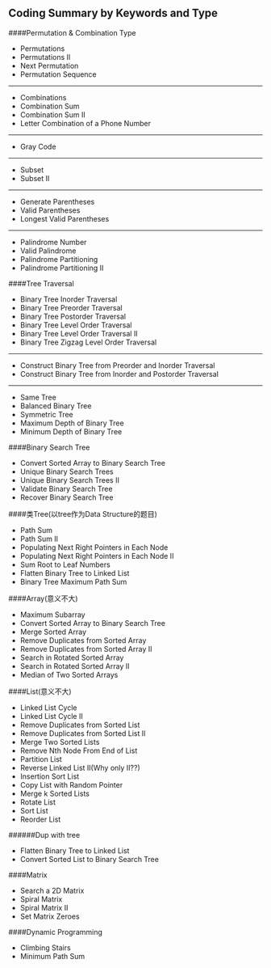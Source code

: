 ## Coding Summary by Keywords and Type

####Permutation & Combination Type
* Permutations
* Permutations II
* Next Permutation
* Permutation Sequence

----

* Combinations
* Combination Sum
* Combination Sum II
* Letter Combination of a Phone Number

-----

* Gray Code

-----

* Subset
* Subset II

-----

* Generate Parentheses
* Valid Parentheses
* Longest Valid Parentheses

-----

* Palindrome Number
* Valid Palindrome
* Palindrome Partitioning
* Palindrome Partitioning II


####Tree Traversal
* Binary Tree Inorder Traversal
* Binary Tree Preorder Traversal
* Binary Tree Postorder Traversal
* Binary Tree Level Order Traversal
* Binary Tree Level Order Traversal II
* Binary Tree Zigzag Level Order Traversal

____

* Construct Binary Tree from Preorder and Inorder Traversal
* Construct Binary Tree from Inorder and Postorder Traversal

----

* Same Tree
* Balanced Binary Tree
* Symmetric Tree
* Maximum Depth of Binary Tree
* Minimum Depth of Binary Tree


####Binary Search Tree
* Convert Sorted Array to Binary Search Tree
* Unique Binary Search Trees
* Unique Binary Search Trees II
* Validate Binary Search Tree
* Recover Binary Search Tree


####类Tree(以tree作为Data Structure的题目)
* Path Sum
* Path Sum II
* Populating Next Right Pointers in Each Node
* Populating Next Right Pointers in Each Node II
* Sum Root to Leaf Numbers
* Flatten Binary Tree to Linked List
* Binary Tree Maximum Path Sum


####Array(意义不大)
* Maximum Subarray
* Convert Sorted Array to Binary Search Tree
* Merge Sorted Array
* Remove Duplicates from Sorted Array
* Remove Duplicates from Sorted Array II
* Search in Rotated Sorted Array
* Search in Rotated Sorted Array II
* Median of Two Sorted Arrays


####List(意义不大)
* Linked List Cycle
* Linked List Cycle II
* Remove Duplicates from Sorted List
* Remove Duplicates from Sorted List II
* Merge Two Sorted Lists
* Remove Nth Node From End of List
* Partition List
* Reverse Linked List II(Why only II??)
* Insertion Sort List
* Copy List with Random Pointer
* Merge k Sorted Lists
* Rotate List
* Sort List
* Reorder List


######Dup with tree
* Flatten Binary Tree to Linked List
* Convert Sorted List to Binary Search Tree


####Matrix
* Search a 2D Matrix
* Spiral Matrix
* Spiral Matrix II
* Set Matrix Zeroes


####Dynamic Programming
* Climbing Stairs
* Minimum Path Sum

